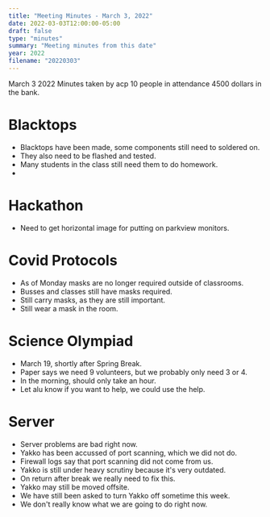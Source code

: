 ```yaml
---
title: "Meeting Minutes - March 3, 2022"
date: 2022-03-03T12:00:00-05:00
draft: false
type: "minutes"
summary: "Meeting minutes from this date"
year: 2022
filename: "20220303"
---
```


March 3 2022
Minutes taken by acp
10 people in attendance
4500 dollars in the bank.

# Blacktops

 - Blacktops have been made, some components still need to soldered on.
 - They also need to be flashed and tested.
 - Many students in the class still need them to do homework.
 - 

# Hackathon

 - Need to get horizontal image for putting on parkview monitors.

# Covid Protocols

 - As of Monday masks are no longer required outside of classrooms.
 - Busses and classes still have masks required.
 - Still carry masks, as they are still important.
 - Still wear a mask in the room.

# Science Olympiad

 - March 19, shortly after Spring Break.
 - Paper says we need 9 volunteers, but we probably only need 3 or 4.
 - In the morning, should only take an hour.
 - Let alu know if you want to help, we could use the help.

# Server

 - Server problems are bad right now.
 - Yakko has been accussed of port scanning, which we did not do.
 - Firewall logs say that port scanning did not come from us.
 - Yakko is still under heavy scrutiny because it's very outdated.
 - On return after break we really need to fix this.
 - Yakko may still be moved offsite.
 - We have still been asked to turn Yakko off sometime this week.
 - We don't really know what we are going to do right now.
